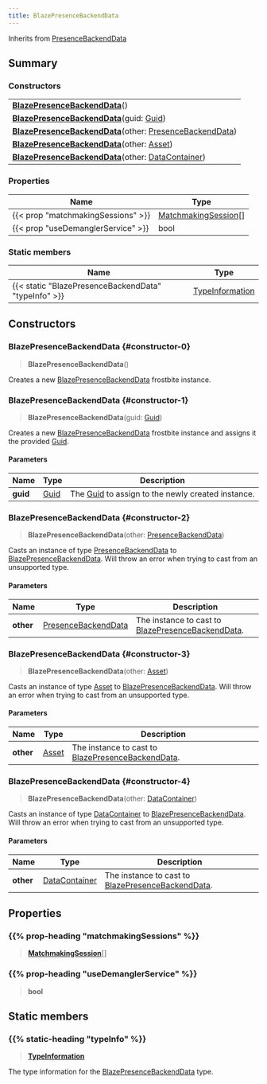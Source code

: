 ```yaml
---
title: BlazePresenceBackendData
---
```


Inherits from [PresenceBackendData](/vext/ref/fb/presencebackenddata)

## Summary

### Constructors

|  |
| --- |
| **[BlazePresenceBackendData](#constructor-0)**() |
| **[BlazePresenceBackendData](#constructor-1)**(guid: [Guid](/vext/ref/shared/type/guid)) |
| **[BlazePresenceBackendData](#constructor-2)**(other: [PresenceBackendData](/vext/ref/fb/presencebackenddata)) |
| **[BlazePresenceBackendData](#constructor-3)**(other: [Asset](/vext/ref/fb/asset)) |
| **[BlazePresenceBackendData](#constructor-4)**(other: [DataContainer](/vext/ref/shared/type/datacontainer)) |

### Properties

| Name | Type |
| ---- | ---- |
| {{< prop "matchmakingSessions" >}} | [MatchmakingSession](/vext/ref/fb/matchmakingsession)[] |
| {{< prop "useDemanglerService" >}} | bool |

### Static members

| Name | Type |
| ---- | ---- |
| {{< static "BlazePresenceBackendData" "typeInfo" >}} | [TypeInformation](/vext/ref/shared/type/typeinformation) |

## Constructors

### BlazePresenceBackendData {#constructor-0}

> **BlazePresenceBackendData**()

Creates a new [BlazePresenceBackendData](/vext/ref/fb/blazepresencebackenddata) frostbite instance.

### BlazePresenceBackendData {#constructor-1}

> **BlazePresenceBackendData**(guid: [Guid](/vext/ref/shared/type/guid))

Creates a new [BlazePresenceBackendData](/vext/ref/fb/blazepresencebackenddata) frostbite instance and assigns it the provided [Guid](/vext/ref/shared/type/guid).

#### Parameters

| Name | Type | Description |
| ---- | ---- | ----------- |
| **guid** | [Guid](/vext/ref/shared/type/guid) | The [Guid](/vext/ref/shared/type/guid) to assign to the newly created instance. |

### BlazePresenceBackendData {#constructor-2}

> **BlazePresenceBackendData**(other: [PresenceBackendData](/vext/ref/fb/presencebackenddata))

Casts an instance of type [PresenceBackendData](/vext/ref/fb/presencebackenddata) to [BlazePresenceBackendData](/vext/ref/fb/blazepresencebackenddata). Will throw an error when trying to cast from an unsupported type.

#### Parameters

| Name | Type | Description |
| ---- | ---- | ----------- |
| **other** | [PresenceBackendData](/vext/ref/fb/presencebackenddata) | The instance to cast to [BlazePresenceBackendData](/vext/ref/fb/blazepresencebackenddata). |

### BlazePresenceBackendData {#constructor-3}

> **BlazePresenceBackendData**(other: [Asset](/vext/ref/fb/asset))

Casts an instance of type [Asset](/vext/ref/fb/asset) to [BlazePresenceBackendData](/vext/ref/fb/blazepresencebackenddata). Will throw an error when trying to cast from an unsupported type.

#### Parameters

| Name | Type | Description |
| ---- | ---- | ----------- |
| **other** | [Asset](/vext/ref/fb/asset) | The instance to cast to [BlazePresenceBackendData](/vext/ref/fb/blazepresencebackenddata). |

### BlazePresenceBackendData {#constructor-4}

> **BlazePresenceBackendData**(other: [DataContainer](/vext/ref/shared/type/datacontainer))

Casts an instance of type [DataContainer](/vext/ref/shared/type/datacontainer) to [BlazePresenceBackendData](/vext/ref/fb/blazepresencebackenddata). Will throw an error when trying to cast from an unsupported type.

#### Parameters

| Name | Type | Description |
| ---- | ---- | ----------- |
| **other** | [DataContainer](/vext/ref/shared/type/datacontainer) | The instance to cast to [BlazePresenceBackendData](/vext/ref/fb/blazepresencebackenddata). |

## Properties

### {{% prop-heading "matchmakingSessions" %}}

> **[MatchmakingSession](/vext/ref/fb/matchmakingsession)**[]

### {{% prop-heading "useDemanglerService" %}}

> **bool**

## Static members

### {{% static-heading "typeInfo" %}}

> **[TypeInformation](/vext/ref/shared/type/typeinformation)**

The type information for the [BlazePresenceBackendData](/vext/ref/fb/blazepresencebackenddata) type.

